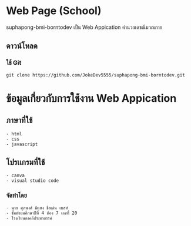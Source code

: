 # Web Page (School)
suphapong-bmi-borntodev เป็น Web Appication คำนวณดชณีมวณกาย

## ดาวน์โหลด
### ใช้ Git
```
git clone https://github.com/JokeDev5555/suphapong-bmi-borntodev.git
```

# ข้อมูลเกี่ยวกับการใช้งาน Web Appication
## ภาษาที่ใช้
```
- html
- css
- javascript
```

## โปรเเกรมที่ใช้
```
- canva
- visual studio code
```

### จัดทำโดย
```
- นาย ศุภพงศ์ มีเเสง ชื่อเล่น เบสท์
- ชั้มมัธยมศึกษาปีที่ 4 ห้อง 7 เลขที่ 20
- โรงเรียนตาคลีประชาสรรค์
```

